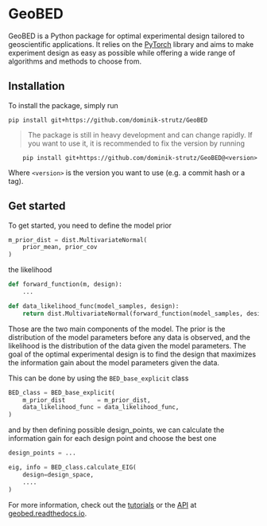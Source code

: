 GeoBED
======


GeoBED is a Python package for optimal experimental design tailored to geoscientific applications. It relies on the [PyTorch](https://pytorch.org) library and aims to make experiment design as easy as possible while offering a wide range of algorithms and methods to choose from.

Installation
------------


To install the package, simply run

```
pip install git+https://github.com/dominik-strutz/GeoBED
```

> The package is still in heavy development and can change rapidly. If you want to use it, it is recommended to fix the version by running
```
    pip install git+https://github.com/dominik-strutz/GeoBED@<version>
```
Where `<version>` is the version you want to use (e.g. a commit hash or a tag).

Get started
-----------

To get started, you need to define the model prior

```python
m_prior_dist = dist.MultivariateNormal(
    prior_mean, prior_cov
)
```

the likelihood

```python
def forward_function(m, design):
    ...

def data_likelihood_func(model_samples, design):
    return dist.MultivariateNormal(forward_function(model_samples, design), sigma)
```

Those are the two main components of the model. The prior is the distribution of the model parameters before any data is observed, and the likelihood is the distribution of the data given the model parameters. The goal of the optimal experimental design is to find the design that maximizes the information gain about the model parameters given the data.

This can be done by using the `BED_base_explicit` class

```python
BED_class = BED_base_explicit(
    m_prior_dist         = m_prior_dist,
    data_likelihood_func = data_likelihood_func,
)
```

and by then defining possible design_points, we can calculate the information gain for each design point and choose the best one

```python
design_points = ...

eig, info = BED_class.calculate_EIG(
    design=design_space,
    ....
)
```

For more information, check out the [tutorials](https://geobed.readthedocs.io/en/latest/tutorials.html) or the [API](https://geobed.readthedocs.io/en/latest/api.html) at [geobed.readthedocs.io](https://geobed.readthedocs.io/en/latest).
